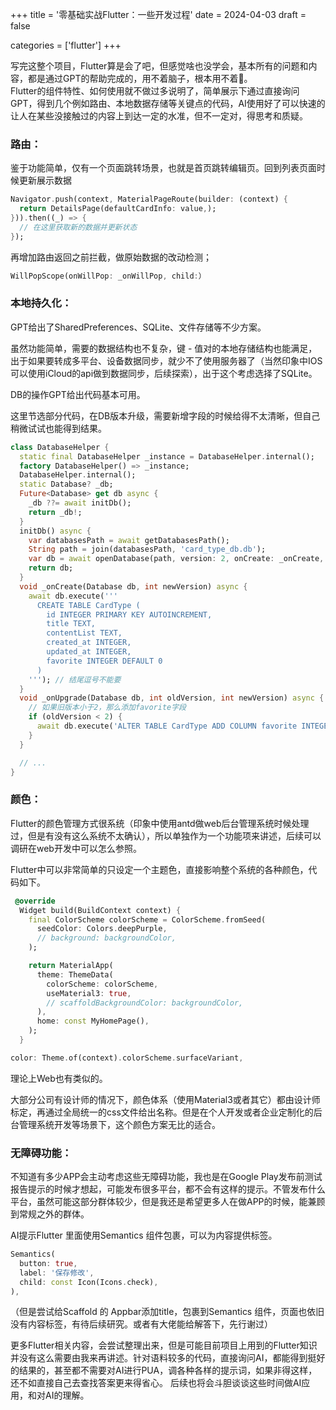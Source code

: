 +++
title = '零基础实战Flutter：一些开发过程'
date = 2024-04-03
draft = false

categories = ['flutter']
+++

写完这整个项目，Flutter算是会了吧，但感觉啥也没学会，基本所有的问题和内容，都是通过GPT的帮助完成的，用不着脑子，根本用不着🐶。    
Flutter的组件特性、如何使用就不做过多说明了，简单展示下通过直接询问GPT，得到几个例如路由、本地数据存储等关键点的代码，AI使用好了可以快速的让人在某些没接触过的内容上到达一定的水准，但不一定对，得思考和质疑。

### **路由：**
鉴于功能简单，仅有一个页面跳转场景，也就是首页跳转编辑页。回到列表页面时候更新展示数据

```Dart
Navigator.push(context, MaterialPageRoute(builder: (context) {
  return DetailsPage(defaultCardInfo: value,);
})).then((_) => {
  // 在这里获取新的数据并更新状态
});
```

再增加路由返回之前拦截，做原始数据的改动检测；

```Dart
WillPopScope(onWillPop: _onWillPop, child:）
```

### **本地持久化：**

GPT给出了SharedPreferences、SQLite、文件存储等不少方案。

虽然功能简单，需要的数据结构也不复杂，键 - 值对的本地存储结构也能满足，出于如果要转成多平台、设备数据同步，就少不了使用服务器了（当然印象中IOS可以使用iCloud的api做到数据同步，后续探索），出于这个考虑选择了SQLite。

DB的操作GPT给出代码基本可用。

这里节选部分代码，在DB版本升级，需要新增字段的时候给得不太清晰，但自己稍微试试也能得到结果。

```Dart
class DatabaseHelper {
  static final DatabaseHelper _instance = DatabaseHelper.internal();
  factory DatabaseHelper() => _instance;
  DatabaseHelper.internal();
  static Database? _db;
  Future<Database> get db async {
    _db ??= await initDb();
    return _db!;
  }
  initDb() async {
    var databasesPath = await getDatabasesPath();
    String path = join(databasesPath, 'card_type_db.db');
    var db = await openDatabase(path, version: 2, onCreate: _onCreate, onUpgrade: _onUpgrade);
    return db;
  }
  void _onCreate(Database db, int newVersion) async {
    await db.execute('''
      CREATE TABLE CardType (
        id INTEGER PRIMARY KEY AUTOINCREMENT,
        title TEXT,
        contentList TEXT,
        created_at INTEGER,
        updated_at INTEGER,
        favorite INTEGER DEFAULT 0
      )
    '''); // 结尾逗号不能要
  }
  void _onUpgrade(Database db, int oldVersion, int newVersion) async {
    // 如果旧版本小于2，那么添加favorite字段
    if (oldVersion < 2) {
      await db.execute('ALTER TABLE CardType ADD COLUMN favorite INTEGER DEFAULT 0');
    }
  }

  // ...
}
```

### 颜色：

Flutter的颜色管理方式很系统（印象中使用antd做web后台管理系统时候处理过，但是有没有这么系统不太确认），所以单独作为一个功能项来讲述，后续可以调研在web开发中可以怎么参照。

Flutter中可以非常简单的只设定一个主题色，直接影响整个系统的各种颜色，代码如下。

```Dart
 @override
  Widget build(BuildContext context) {
    final ColorScheme colorScheme = ColorScheme.fromSeed(
      seedColor: Colors.deepPurple,
      // background: backgroundColor,
    );

    return MaterialApp(
      theme: ThemeData(
        colorScheme: colorScheme,
        useMaterial3: true,
        // scaffoldBackgroundColor: backgroundColor,
      ),
      home: const MyHomePage(),
    );
  }
```

```Dart
color: Theme.of(context).colorScheme.surfaceVariant,
```

理论上Web也有类似的。

大部分公司有设计师的情况下，颜色体系（使用Material3或者其它）都由设计师标定，再通过全局统一的css文件给出名称。但是在个人开发或者企业定制化的后台管理系统开发等场景下，这个颜色方案无比的适合。

### 无障碍功能：

不知道有多少APP会主动考虑这些无障碍功能，我也是在Google Play发布前测试报告提示的时候才想起，可能发布很多平台，都不会有这样的提示。不管发布什么平台，虽然可能这部分群体较少，但是我还是希望更多人在做APP的时候，能兼顾到常规之外的群体。

AI提示Flutter 里面使用Semantics 组件包裹，可以为内容提供标签。

```Dart
Semantics(
  button: true,
  label: '保存修改',
  child: const Icon(Icons.check),
),
```

（但是尝试给Scaffold 的 Appbar添加title，包裹到Semantics 组件，页面也依旧没有内容标签，有待后续研究。或者有大佬能给解答下，先行谢过）

更多Flutter相关内容，会尝试整理出来，但是可能目前项目上用到的Flutter知识并没有这么需要由我来再讲述。针对语料较多的代码，直接询问AI，都能得到挺好的结果的，甚至都不需要对AI进行PUA，调各种各样的提示词，如果非得这样，还不如直接自己去查找答案更来得省心。
后续也将会斗胆谈谈这些时间做AI应用，和对AI的理解。
<!-- 
----
[上一篇：环境搭建](https://juejin.cn/post/7352763168902889526)    
[下一篇：打包构建](https://juejin.cn/post/7355525978595868724) -->